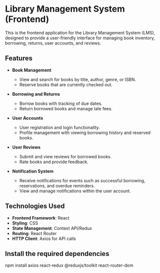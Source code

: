 # Library Management System (Frontend)

This is the frontend application for the Library Management System (LMS), designed to provide a user-friendly interface for managing book inventory, borrowing, returns, user accounts, and reviews.

## Features

- **Book Management**
  - View and search for books by title, author, genre, or ISBN.
  - Reserve books that are currently checked out.
  
- **Borrowing and Returns**
  - Borrow books with tracking of due dates.
  - Return borrowed books and manage late fees.

- **User Accounts**
  - User registration and login functionality.
  - Profile management with viewing borrowing history and reserved books.

- **User Reviews**
  - Submit and view reviews for borrowed books.
  - Rate books and provide feedback.

- **Notification System**
  - Receive notifications for events such as successful borrowing, reservations, and overdue reminders.
  - View and manage notifications within the user account.

## Technologies Used

- **Frontend Framework**: React
- **Styling**: CSS
- **State Management**: Context API/Redux
- **Routing**: React Router
- **HTTP Client**: Axios for API calls

## Install the required dependencies

npm install axios react-redux @reduxjs/toolkit react-router-dom

